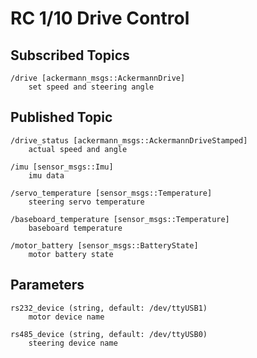 # RC 1/10 Drive Control

## Subscribed Topics

```
/drive [ackermann_msgs::AckermannDrive]
    set speed and steering angle
```

## Published Topic

```
/drive_status [ackermann_msgs::AckermannDriveStamped]
    actual speed and angle

/imu [sensor_msgs::Imu]
    imu data

/servo_temperature [sensor_msgs::Temperature]
    steering servo temperature

/baseboard_temperature [sensor_msgs::Temperature]
    baseboard temperature

/motor_battery [sensor_msgs::BatteryState]
    motor battery state
```

## Parameters

```
rs232_device (string, default: /dev/ttyUSB1)
    motor device name

rs485_device (string, default: /dev/ttyUSB0)
    steering device name
```